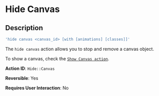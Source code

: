 # Hide Canvas

## Description

```javascript
'hide canvas <canvas_id> [with [animations] [classes]]'
```

The `hide canvas` action allows you to stop and remove a canvas  object.

To show a canvas, check the [`Show Canvas action`](canvas.md).

**Action ID**: `Hide::Canvas`

**Reversible**: Yes

**Requires User Interaction**: No

